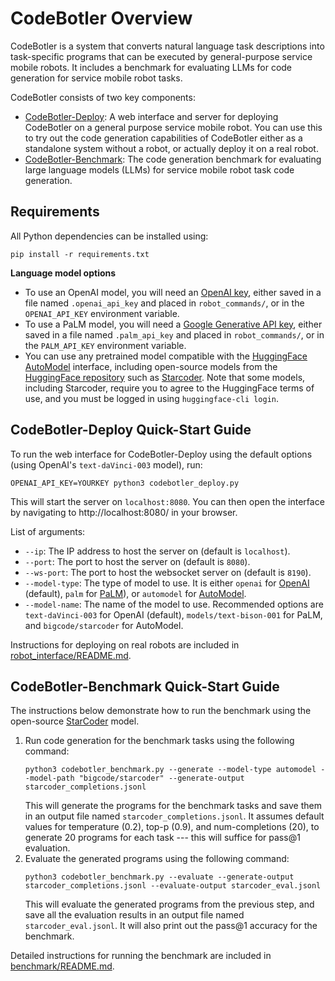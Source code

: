 # CodeBotler Overview

CodeBotler is a system that converts natural language task descriptions into
task-specific programs that can be executed by general-purpose service mobile
robots. 
It includes a benchmark for evaluating LLMs for code generation for service
mobile robot tasks. 

CodeBotler consists of two key components:
* [CodeBotler-Deploy](#codebotler-deploy-quick-start-guide): A web interface and server for deploying CodeBotler on a
  general purpose service mobile robot. You can use this to try out the code
  generation capabilities of CodeBotler either as a standalone system without a
  robot, or actually deploy it on a real robot.
* [CodeBotler-Benchmark](#codebotler-benchmark-quick-start-guide): The code generation benchmark for evaluating large language
  models (LLMs) for service mobile robot task code generation.

## Requirements
All Python dependencies can be installed using:
```shell
pip install -r requirements.txt
```

**Language model options**
* To use an OpenAI model, you will need an [OpenAI key](https://platform.openai.com/account/api-keys), either saved in a file named `.openai_api_key` and placed in `robot_commands/`, or in the `OPENAI_API_KEY` environment variable.
* To use a PaLM model, you will need a [Google Generative API key](https://developers.generativeai.google/tutorials/setup), either saved in a file named `.palm_api_key` and placed in `robot_commands/`, or in the `PALM_API_KEY` environment variable.
* You can use any pretrained model compatible with the [HuggingFace AutoModel](https://huggingface.co/transformers/v3.5.1/model_doc/auto.html#automodelforcausallm) interface, including open-source models from the [HuggingFace repository](https://huggingface.co/models) such as [Starcoder](https://huggingface.co/bigcode/starcoder). Note that some models, including Starcoder, require you to agree to the HuggingFace terms of use, and you must be logged in using `huggingface-cli login`.


## CodeBotler-Deploy Quick-Start Guide

To run the web interface for CodeBotler-Deploy using the default options (using OpenAI's
`text-daVinci-003` model), run:
```shell
OPENAI_API_KEY=YOURKEY python3 codebotler_deploy.py
```
This will start the server on `localhost:8080`. You can then open the interface
by navigating to http://localhost:8080/ in your browser.  

List of arguments:
* `--ip`: The IP address to host the server on (default is `localhost`).
* `--port`: The port to host the server on (default is `8080`).
* `--ws-port`: The port to host the websocket server on (default is `8190`).
* `--model-type`: The type of model to use. It is either `openai` for [OpenAI](https://platform.openai.com) (default),
  `palm` for [PaLM](https://developers.generativeai.google/)), or `automodel`
  for
  [AutoModel](https://huggingface.co/transformers/model_doc/auto.html#automodel).
* `--model-name`: The name of the model to use. Recommended options are
  `text-daVinci-003` for OpenAI (default), `models/text-bison-001` for PaLM, and
  `bigcode/starcoder` for AutoModel.

Instructions for deploying on real robots are included in [robot_interface/README.md](robot_interface/README.md).

## CodeBotler-Benchmark Quick-Start Guide

The instructions below demonstrate how to run the benchmark using the open-source [StarCoder](https://huggingface.co/bigcode/starcoder) model.

1. Run code generation for the benchmark tasks using the following command:
    ```shell
    python3 codebotler_benchmark.py --generate --model-type automodel --model-path "bigcode/starcoder" --generate-output starcoder_completions.jsonl
    ```
    This will generate the programs for the benchmark tasks and save them in
    an output file named `starcoder_completions.jsonl`. It assumes default values
    for temperature (0.2), top-p (0.9), and num-completions (20), to generate 20
    programs for each task --- this will suffice for pass@1 evaluation. 
2. Evaluate the generated programs using the following command:
    ```shell
    python3 codebotler_benchmark.py --evaluate --generate-output starcoder_completions.jsonl --evaluate-output starcoder_eval.jsonl
    ```
    This will evaluate the generated programs from the previous step, and save
    all the evaluation results in an output file named `starcoder_eval.jsonl`. It will also
    print out the pass@1 accuracy for the benchmark.

Detailed instructions for running the benchmark are included in
[benchmark/README.md](benchmark/README.md).
